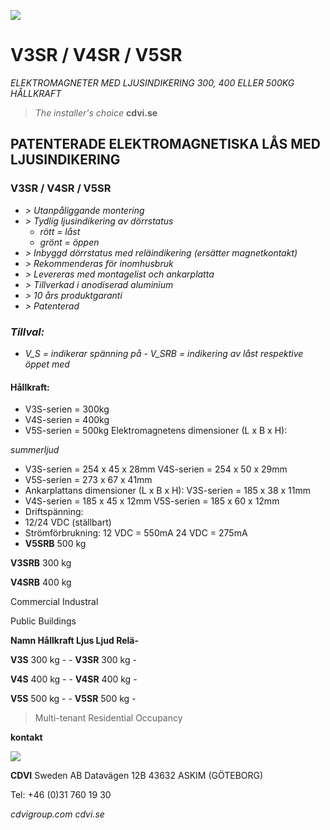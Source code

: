 ![](_page_0_Picture_0.jpeg)

# **V3SR / V4SR / V5SR**

*ELEKTROMAGNETER MED LJUSINDIKERING 300, 400 ELLER 500KG HÅLLKRAFT*

> *The installer's choice*  **cdvi.se**

## **PATENTERADE ELEKTROMAGNETISKA LÅS MED LJUSINDIKERING**

### **V3SR / V4SR / V5SR**

- *> Utanpåliggande montering*
- *> Tydlig ljusindikering av dörrstatus*
	- *rött = låst*
	- *grönt = öppen*
- *> Inbyggd dörrstatus med reläindikering (ersätter magnetkontakt)*
- *> Rekommenderas för inomhusbruk*
- *> Levereras med montagelist och ankarplatta*
- *> Tillverkad i anodiserad aluminium*
- *> 10 års produktgaranti*
- *> Patenterad*

### *Tillval:*

- *V_S = indikerar spänning på - V_SRB = indikering av låst respektive öppet med*
#### Hållkraft:

- V3S-serien = 300kg
- V4S-serien = 400kg
- V5S-serien = 500kg Elektromagnetens dimensioner (L x B x H):

 *summerljud*

- V3S-serien = 254 x 45 x 28mm V4S-serien = 254 x 50 x 29mm
- V5S-serien = 273 x 67 x 41mm
- Ankarplattans dimensioner (L x B x H): V3S-serien = 185 x 38 x 11mm
- V4S-serien = 185 x 45 x 12mm V5S-serien = 185 x 60 x 12mm
- Driftspänning:
- 12/24 VDC (ställbart)
- Strömförbrukning: 12 VDC = 550mA 24 VDC = 275mA
- **V5SRB** 500 kg

**V3SRB** 300 kg

**V4SRB** 400 kg

Commercial Industral

Public Buildings

**Namn Hållkraft Ljus Ljud Relä-**

**V3S** 300 kg - - **V3SR** 300 kg -

**V4S** 400 kg - - **V4SR** 400 kg -

**V5S** 500 kg - - **V5SR** 500 kg -

> Multi-tenant Residential Occupancy

**kontakt**

![](_page_1_Figure_26.jpeg)

**CDVI** Sweden AB Datavägen 12B 43632 ASKIM (GÖTEBORG)

Tel: +46 (0)31 760 19 30

*cdvigroup.com cdvi.se*